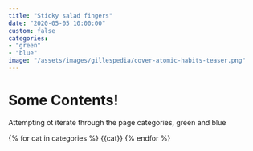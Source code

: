 ```yaml
---
title: "Sticky salad fingers"
date: "2020-05-05 10:00:00"
custom: false
categories:
- "green"
- "blue"
image: "/assets/images/gillespedia/cover-atomic-habits-teaser.png"
---
```


# Some Contents!
Attempting ot iterate through the page categories, green and blue

{% for cat in categories %}
{{cat}}
{% endfor %}
